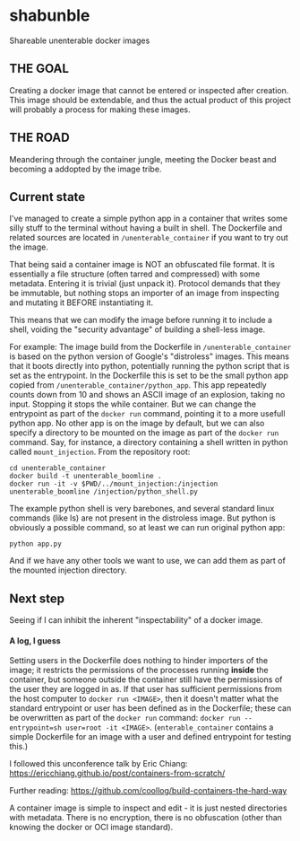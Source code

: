 # shabunble
Shareable unenterable docker images

## THE GOAL
Creating a docker image that cannot be entered or inspected after creation. This image should be extendable, and thus the actual product of this project will probably a process for making these images.

## THE ROAD
Meandering through the container jungle, meeting the Docker beast and becoming a addopted by the image tribe.

## Current state
I've managed to create a simple python app in a container that writes some silly stuff to the terminal without having a built in shell.
The Dockerfile and related sources are located in `/unenterable_container` if you want to try out the image.

That being said a container image is NOT an obfuscated file format. It is essentially a file structure (often tarred and compressed) with some metadata. Entering it is trivial (just unpack it). Protocol demands that they be immutable, but nothing stops an importer of an image from inspecting and mutating it BEFORE instantiating it.

This means that we can modify the image before running it to include a shell, voiding the "security advantage" of building a shell-less image.

For example:
The image build from the Dockerfile in `/unenterable_container` is based on the python version of Google's "distroless" images. This means that it boots directly into python, potentially running the python script that is set as the entrypoint. In the Dockerfile this is set to be the small python app copied from `/unenterable_container/python_app`. This app repeatedly counts down from 10 and shows an ASCII image of an explosion, taking no input. Stopping it stops the while container. But we can change the entrypoint as part of the `docker run` command, pointing it to a more usefull python app. No other app is on the image by default, but we can also specify a directory to be mounted on the image as part of the `docker run` command. Say, for instance, a directory containing a shell written in python called `mount_injection`.
From the repository root:
```
cd unenterable_container
docker build -t unenterable_boomline .
docker run -it -v $PWD/../mount_injection:/injection unenterable_boomline /injection/python_shell.py
```
The example python shell is very barebones, and several standard linux commands (like ls) are not present in the distroless image. But python is obviously a possible command, so at least we can run original python app:
```
python app.py
```
And if we have any other tools we want to use, we can add them as part of the mounted injection directory.

## Next step
Seeing if I can inhibit the inherent "inspectability" of a docker image.


#### A log, I guess
Setting users in the Dockerfile does nothing to hinder importers of the image; it restricts the permissions of the processes running **inside** the container, but someone outside the container still have the permissions of the user they are logged in as. If that user has sufficient permissions from the host computer to `docker run <IMAGE>`, then it doesn't matter what the standard entrypoint or user has been defined as in the Dockerfile; these can be overwritten as part of the `docker run` command: `docker run --entrypoint=sh user=root -it <IMAGE>`. (`enterable_container` contains a simple Dockerfile for an image with a user and defined entrypoint for testing this.)

I followed this unconference talk by Eric Chiang: https://ericchiang.github.io/post/containers-from-scratch/

Further reading: https://github.com/coollog/build-containers-the-hard-way

A container image is simple to inspect and edit - it is just nested directories with metadata. There is no encryption, there is no obfuscation (other than knowing the docker or OCI image standard).